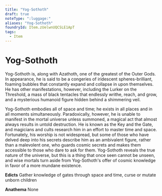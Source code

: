 ```yaml
---
title: "Yog-Sothoth"
draft: true
noteType: ":luggage:"
aliases: "Yog-Sothoth"
foundryId: Item.zUelwnUQCSLE1ApT
tags:
  - Item
---
```


# Yog-Sothoth

Yog-Sothoth is, along with Azathoth, one of the greatest of the Outer Gods. In appearance, he is said to be a congeries of iridescent spheres-brilliant, foaming bubbles that constantly expand and collapse in upon themselves. He has other manifestations, however, including the Lurker on the Threshold, a mass of black tentacles that endlessly writhe, reach, and grow, and a mysterious humanoid figure hidden behind a shimmering veil.

Yog-Sothoth embodies all of space and time; he exists in all places and in all moments simultaneously. Paradoxically, however, he is unable to manifest in the mortal universe unless summoned, a magical act that almost always results in untold destruction. He is known as the Key and the Gate, and magicians and cults research him in an effort to master time and space. Fortunately, his worship is not widespread, but some of those who have delved deep into his secrets describe him as an ambivalent figure, rather than a malevolent one, who guards cosmic secrets and makes them accessible to those who dare to ask for them. Yog-Sothoth reveals the true nature of the universe, but this is a thing that once seen cannot be unseen, and wise mortals turn aside from Yog-Sothoth's offer of cosmic knowledge in favor of a more mundane existence.

**Edicts** Gather knowledge of gates through space and time, curse or mutate unborn children

**Anathema** None
